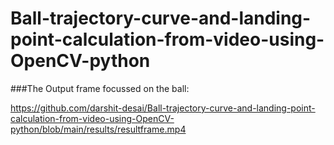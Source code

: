 # Ball-trajectory-curve-and-landing-point-calculation-from-video-using-OpenCV-python

###The Output frame focussed on the ball:

https://github.com/darshit-desai/Ball-trajectory-curve-and-landing-point-calculation-from-video-using-OpenCV-python/blob/main/results/resultframe.mp4


